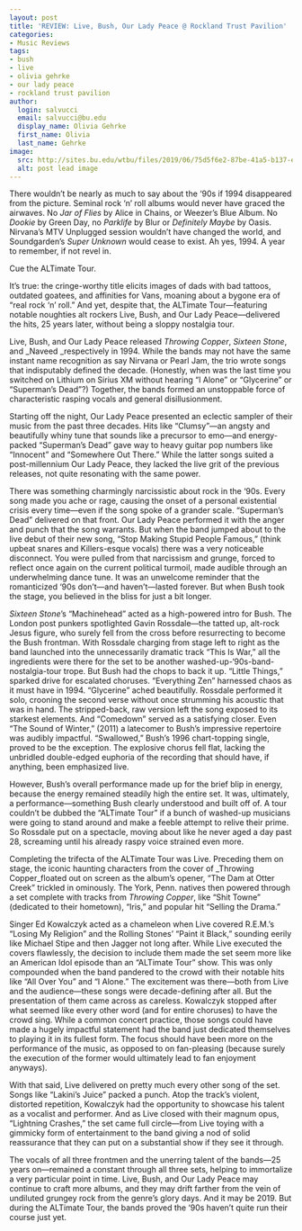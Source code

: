 ```yaml
---
layout: post
title: 'REVIEW: Live, Bush, Our Lady Peace @ Rockland Trust Pavilion'
categories:
- Music Reviews
tags:
- bush
- live
- olivia gehrke
- our lady peace
- rockland trust pavilion
author:
  login: salvucci
  email: salvucci@bu.edu
  display_name: Olivia Gehrke
  first_name: Olivia
  last_name: Gehrke
image:
  src: http://sites.bu.edu/wtbu/files/2019/06/75d5f6e2-87be-41a5-b137-ecb7584ef6fc-Main_ShotLIVE_by_Clay_Patrick_McBride.jpg
  alt: post lead image
---
```

There wouldn’t be nearly as much to say about the ‘90s if 1994 disappeared from the picture. Seminal rock ‘n’ roll albums would never have graced the airwaves. No _Jar of Flies_ by Alice in Chains, or Weezer’s Blue Album. No _Dookie_ by Green Day, no _Parklife_ by Blur or _Definitely Maybe_ by Oasis. Nirvana’s MTV Unplugged session wouldn’t have changed the world, and Soundgarden’s _Super Unknown_ would cease to exist. Ah yes, 1994. A year to remember, if not revel in.

Cue the ALTimate Tour.

It’s true: the cringe-worthy title elicits images of dads with bad tattoos, outdated goatees, and affinities for Vans, moaning about a bygone era of “real rock ‘n’ roll.” And yet, despite that, the ALTimate Tour—featuring notable noughties alt rockers Live, Bush, and Our Lady Peace—delivered the hits, 25 years later, without being a sloppy nostalgia tour.

Live, Bush, and Our Lady Peace released _Throwing Copper_, _Sixteen Stone_, and _Naveed _respectively in 1994. While the bands may not have the same instant name recognition as say Nirvana or Pearl Jam, the trio wrote songs that indisputably defined the decade. (Honestly, when was the last time you switched on Lithium on Sirius XM without hearing “I Alone” or “Glycerine” or “Superman’s Dead”?) Together, the bands formed an unstoppable force of characteristic rasping vocals and general disillusionment.

Starting off the night, Our Lady Peace presented an eclectic sampler of their music from the past three decades. Hits like “Clumsy”—an angsty and beautifully whiny tune that sounds like a precursor to emo—and energy-packed “Superman’s Dead” gave way to heavy guitar pop numbers like “Innocent” and “Somewhere Out There.” While the latter songs suited a post-millennium Our Lady Peace, they lacked the live grit of the previous releases, not quite resonating with the same power.

There was something charmingly narcissistic about rock in the ‘90s. Every song made you ache or rage, causing the onset of a personal existential crisis every time—even if the song spoke of a grander scale. “Superman’s Dead” delivered on that front. Our Lady Peace performed it with the anger and punch that the song warrants. But when the band jumped about to the live debut of their new song, “Stop Making Stupid People Famous,” (think upbeat snares and Killers-esque vocals) there was a very noticeable disconnect. You were pulled from that narcissism and grunge, forced to reflect once again on the current political turmoil, made audible through an underwhelming dance tune. It was an unwelcome reminder that the romanticized ‘90s don’t—and haven’t—lasted forever. But when Bush took the stage, you believed in the bliss for just a bit longer.

_Sixteen Stone_’s “Machinehead” acted as a high-powered intro for Bush. The London post punkers spotlighted Gavin Rossdale—the tatted up, alt-rock Jesus figure, who surely fell from the cross before resurrecting to become the Bush frontman. With Rossdale charging from stage left to right as the band launched into the unnecessarily dramatic track “This Is War,” all the ingredients were there for the set to be another washed-up-‘90s-band-nostalgia-tour trope. But Bush had the chops to back it up. “Little Things,” sparked drive for escalated choruses. “Everything Zen” harnessed chaos as it must have in 1994. “Glycerine” ached beautifully. Rossdale performed it solo, crooning the second verse without once strumming his acoustic that was in hand. The stripped-back, raw version left the song exposed to its starkest elements. And “Comedown” served as a satisfying closer. Even “The Sound of Winter,” (2011) a latecomer to Bush’s impressive repertoire was audibly impactful. “Swallowed,” Bush’s 1996 chart-topping single, proved to be the exception. The explosive chorus fell flat, lacking the unbridled double-edged euphoria of the recording that should have, if anything, been emphasized live.

However, Bush’s overall performance made up for the brief blip in energy, because the energy remained steadily high the entire set. It was, ultimately, a performance—something Bush clearly understood and built off of. A tour couldn’t be dubbed the “ALTimate Tour” if a bunch of washed-up musicians were going to stand around and make a feeble attempt to relive their prime. So Rossdale put on a spectacle, moving about like he never aged a day past 28, screaming until his already raspy voice strained even more.

Completing the trifecta of the ALTimate Tour was Live. Preceding them on stage, the iconic haunting characters from the cover of _Throwing Copper_floated out on screen as the album’s opener, “The Dam at Otter Creek” trickled in ominously. The York, Penn. natives then powered through a set complete with tracks from _Throwing Copper_, like “Shit Towne” (dedicated to their hometown), “Iris,” and popular hit “Selling the Drama.”

Singer Ed Kowalczyk acted as a chameleon when Live covered R.E.M.’s “Losing My Religion” and the Rolling Stones’ “Paint it Black,” sounding eerily like Michael Stipe and then Jagger not long after. While Live executed the covers flawlessly, the decision to include them made the set seem more like an American Idol episode than an “ALTimate Tour” show. This was only compounded when the band pandered to the crowd with their notable hits like “All Over You” and “I Alone.” The excitement was there—both from Live and the audience—these songs were decade-defining after all. But the presentation of them came across as careless. Kowalczyk stopped after what seemed like every other word (and for entire choruses) to have the crowd sing. While a common concert practice, those songs could have made a hugely impactful statement had the band just dedicated themselves to playing it in its fullest form. The focus should have been more on the performance of the music, as opposed to on fan-pleasing (because surely the execution of the former would ultimately lead to fan enjoyment anyways).

With that said, Live delivered on pretty much every other song of the set. Songs like “Lakini’s Juice” packed a punch. Atop the track’s violent, distorted repetition, Kowalczyk had the opportunity to showcase his talent as a vocalist and performer. And as Live closed with their magnum opus, “Lightning Crashes,” the set came full circle—from Live toying with a gimmicky form of entertainment to the band giving a nod of solid reassurance that they can put on a substantial show if they see it through.  

The vocals of all three frontmen and the unerring talent of the bands—25 years on—remained a constant through all three sets, helping to immortalize a very particular point in time. Live, Bush, and Our Lady Peace may continue to craft more albums, and they may drift farther from the vein of undiluted grungey rock from the genre’s glory days. And it may be 2019. But during the ALTimate Tour, the bands proved the ‘90s haven’t quite run their course just yet.